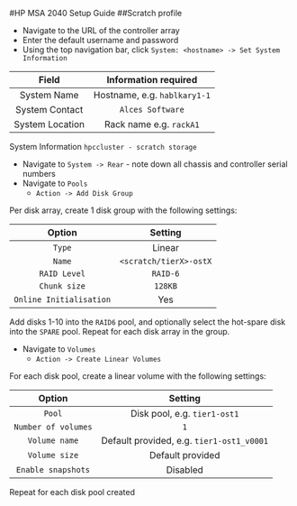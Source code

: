 #HP MSA 2040 Setup Guide
##Scratch profile
* Navigate to the URL of the controller array
* Enter the default username and password
* Using the top navigation bar, click `System: <hostname> -> Set System Information`

Field | Information required
:---: | :---:
System Name | Hostname, e.g. `hablkary1-1`
System Contact | `Alces Software`
System Location | Rack name e.g. `rackA1`
System Information `hpccluster - scratch storage`

* Navigate to `System -> Rear` - note down all chassis and controller serial numbers
* Navigate to `Pools`
  * `Action -> Add Disk Group`

Per disk array, create 1 disk group with the following settings: 

Option | Setting
:---: | :---: 
`Type` | Linear
`Name` | `<scratch/tierX>-ostX`
`RAID Level` | `RAID-6`
`Chunk size` | `128KB`
`Online Initialisation` | Yes

Add disks 1-10 into the `RAID6` pool, and optionally select the hot-spare disk into the `SPARE` pool. 
Repeat for each disk array in the group. 

* Navigate to `Volumes`
  * `Action -> Create Linear Volumes`

For each disk pool, create a linear volume with the following settings: 

Option | Setting
:---: | :---:
`Pool` | Disk pool, e.g. `tier1-ost1`
`Number of volumes` | `1`
`Volume name` | Default provided, e.g. `tier1-ost1_v0001`
`Volume size` | Default provided
`Enable snapshots` | Disabled

Repeat for each disk pool created


